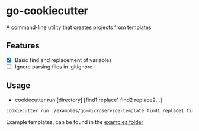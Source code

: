 # go-cookiecutter

A command-line utility that creates projects from templates

## Features

- [x] Basic find and replacement of variables
- [ ] Ignore parsing files in .gitignore

## Usage
- cookiecutter run [directory] [find1 replace1 find2 replace2...]

```bash
cookiecutter run ./examples/go-microservice-template find1 replace1 find2 replace2
```

Example templates, can be found in the [examples folder](./examples/go-microservice-template)